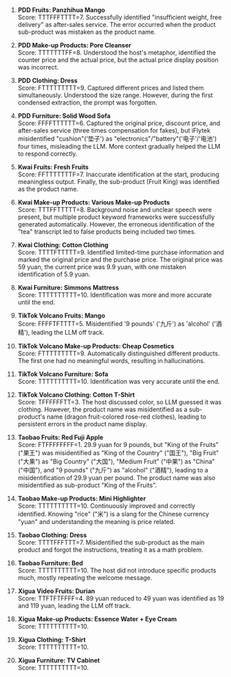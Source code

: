 1. **PDD Fruits: Panzhihua Mango**  
   Score: TTTFFFTTTT=7. Successfully identified "insufficient weight, free delivery" as after-sales service. The error occurred when the product sub-product was mistaken as the product name.

2. **PDD Make-up Products: Pore Cleanser**  
   Score: TTTTTTTFF=8. Understood the host's metaphor, identified the counter price and the actual price, but the actual price display position was incorrect.

3. **PDD Clothing: Dress**  
   Score: FTTTTTTTTT=9. Captured different prices and listed them simultaneously. Understood the size range. However, during the first condensed extraction, the prompt was forgotten.

4. **PDD Furniture: Solid Wood Sofa**  
   Score: FFFFTTTTTT=6. Captured the original price, discount price, and after-sales service (three times compensation for fakes), but iFlytek misidentified "cushion"('垫子') as "electronics"/"battery"('电子'/'电池') four times, misleading the LLM. More context gradually helped the LLM to respond correctly.

5. **Kwai Fruits: Fresh Fruits**  
   Score: FFTTTTTTTF=7. Inaccurate identification at the start, producing meaningless output. Finally, the sub-product (Fruit King) was identified as the product name.

6. **Kwai Make-up Products: Various Make-up Products**  
   Score: TTTFFTTTTT=8. Background noise and unclear speech were present, but multiple product keyword frameworks were successfully generated automatically. However, the erroneous identification of the "tea" transcript led to false products being included two times.

7. **Kwai Clothing: Cotton Clothing**  
   Score: TTTTFTTTTT=9. Identified limited-time purchase information and marked the original price and the purchase price. The original price was 59 yuan, the current price was 9.9 yuan, with one mistaken identification of 5.9 yuan.

8. **Kwai Furniture: Simmons Mattress**  
   Score: TTTTTTTTTT=10. Identification was more and more accurate until the end.

9. **TikTok Volcano Fruits: Mango**  
   Score: FFFFTFTTTT=5. Misidentified '9 pounds' ('九斤') as 'alcohol' ('酒精'), leading the LLM off track.

10. **TikTok Volcano Make-up Products: Cheap Cosmetics**  
    Score: FTTTTTTTTT=9. Automatically distinguished different products. The first one had no meaningful words, resulting in hallucinations.

11. **TikTok Volcano Furniture: Sofa**  
    Score: TTTTTTTTTT=10. Identification was very accurate until the end.

12. **TikTok Volcano Clothing: Cotton T-Shirt**  
    Score: TFFFFFFTT=3. The host discussed color, so LLM guessed it was clothing. However, the product name was misidentified as a sub-product's name (dragon fruit-colored rose-red clothes), leading to persistent errors in the product name display.

13. **Taobao Fruits: Red Fuji Apple**  
    Score: FTFFFFFFFF=1. 29.9 yuan for 9 pounds, but "King of the Fruits" ("果王") was misidentified as "King of the Country" ("国王"), "Big Fruit" ("大果") as "Big Country" ("大国"), "Medium Fruit" ("中果") as "China" ("中国"), and "9 pounds" ("九斤") as "alcohol" ("酒精"), leading to a misidentification of 29.9 yuan per pound. The product name was also misidentified as sub-product "King of the Fruits".

14. **Taobao Make-up Products: Mini Highlighter**  
    Score: TTTTTTTTTT=10. Continuously improved and correctly identified. Knowing "rice" ("米") is a slang for the Chinese currency "yuan" and understanding the meaning is price related.

15. **Taobao Clothing: Dress**  
    Score: TTTTFFFTTT=7. Misidentified the sub-product as the main product and forgot the instructions, treating it as a math problem.

16. **Taobao Furniture: Bed**  
    Score: TTTTTTTTTT=10. The host did not introduce specific products much, mostly repeating the welcome message.

17. **Xigua Video Fruits: Durian**  
    Score: TTFTFTFFFF=4. 89 yuan reduced to 49 yuan was identified as 19 and 119 yuan, leading the LLM off track.

18. **Xigua Make-up Products: Essence Water + Eye Cream**  
    Score: TTTTTTTTTT=10.

19. **Xigua Clothing: T-Shirt**  
    Score: TTTTTTTTTT=10.

20. **Xigua Furniture: TV Cabinet**  
    Score: TTTTTTTTTT=10.
    
